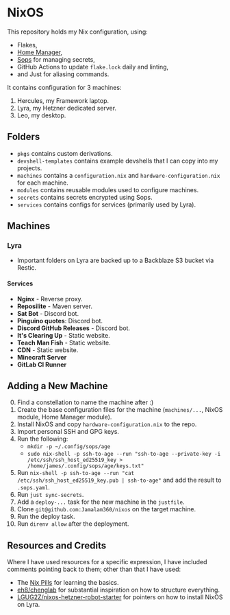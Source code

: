 # NixOS

This repository holds my Nix configuration, using:

- Flakes,
- [Home Manager](https://github.com/nix-community/home-manager),
- [Sops](https://github.com/Mic92/sops-nix) for managing secrets,
- GitHub Actions to update `flake.lock` daily and linting,
- and Just for aliasing commands.

It contains configuration for 3 machines:

1. Hercules, my Framework laptop.
2. Lyra, my Hetzner dedicated server.
3. Leo, my desktop.

## Folders

- `pkgs` contains custom derivations.
- `devshell-templates` contains example devshells that I can copy into my projects.
- `machines` contains a `configuration.nix` and `hardware-configuration.nix` for each machine.
- `modules` contains reusable modules used to configure machines.
- `secrets` contains secrets encrypted using Sops.
- `services` contains configs for services (primarily used by Lyra).

## Machines

### Lyra

- Important folders on Lyra are backed up to a Backblaze S3 bucket via Restic.

#### Services

- **Nginx** - Reverse proxy.
- **Reposilite** - Maven server.
- **Sat Bot** - Discord bot.
- **Pinguino quotes**: Discord bot.
- **Discord GitHub Releases** - Discord bot.
- **It's Clearing Up** - Static website.
- **Teach Man Fish** - Static website.
- **CDN** - Static website.
- **Minecraft Server**
- **GitLab CI Runner**

## Adding a New Machine

0. Find a constellation to name the machine after :)
1. Create the base configuration files for the machine (`machines/...`, NixOS module, Home Manager module).
2. Install NixOS and copy `hardware-configuration.nix` to the repo.
3. Import personal SSH and GPG keys.
4. Run the following: 
	- `mkdir -p ~/.config/sops/age`
	- `sudo nix-shell -p ssh-to-age --run "ssh-to-age --private-key -i /etc/ssh/ssh_host_ed25519_key > /home/james/.config/sops/age/keys.txt"`
5. Run `nix-shell -p ssh-to-age --run "cat /etc/ssh/ssh_host_ed25519_key.pub | ssh-to-age"` and add the result to `.sops.yaml`.
6. Run `just sync-secrets`.
7. Add a `deploy-...` task for the new machine in the `justfile`.
8. Clone `git@github.com:Jamalam360/nixos` on the target machine.
9. Run the deploy task.
10. Run `direnv allow` after the deployment.

## Resources and Credits

Where I have used resources for a specific expression, I have included comments pointing back to them; other than that I have used:

- The [Nix Pills](https://nixos.org/guides/nix-pills/) for learning the basics.
- [eh8/chenglab](https://github.com/eh8/chenglab) for substantial inspiration on how to structure everything.
- [LGUG2Z/nixos-hetzner-robot-starter](https://github.com/LGUG2Z/nixos-hetzner-robot-starter) for pointers on how to install NixOS on Lyra.
